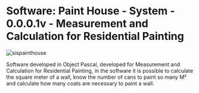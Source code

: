 # Software: Paint House - System - 0.0.0.1v - Measurement and Calculation for Residential Painting

![sispainthouse](https://repository-images.githubusercontent.com/872034947/16c9007e-5e00-4159-8504-8c89d2e9e698)

Software developed in Object Pascal, developed for Measurement and Calculation for Residential Painting, in the software it is possible to calculate the square meter of a wall, know the number of cans to paint so many M² and calculate how many coats are necessary to paint a wall.
